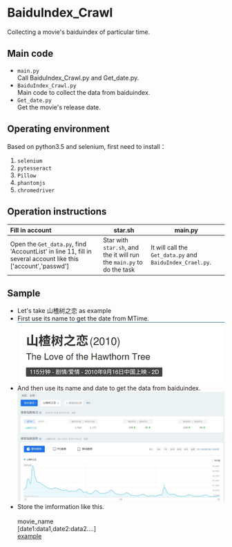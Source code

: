 # BaiduIndex_Crawl
Collecting a movie's baiduindex of particular time.
## Main code
* `main.py`<br>
    Call BaiduIndex_Crawl.py and Get_date.py.<br>
* `BaiduIndex_Crawl.py`<br>
    Main code to collect the data from baiduindex.<br>
* `Get_date.py`<br>
    Get the movie's release date.<br>
## Operating environment
Based on python3.5 and selenium, first need to install：<br>
1. `selenium`
2. `pytesseract`
3. `Pillow`
4. `phantomjs`
5. `chromedriver`
## Operation instructions
|Fill in account|star.sh|main.py|
|:--------------|-------|-------|
|Open the `Get_data.py`, find 'AccountList' in line 11, fill in several account like this ['account','passwd']|Star with `star.sh`, and the it will run the `main.py` to do the task|It will call the `Get_data.py` and `BaiduIndex_Crael.py`.| 
## Sample
* Let's take 山楂树之恋 as example<br>
* First use its name to get the date from MTime.<br>
![date](https://github.com/Czt1998/BaiduIndex_Crawl/blob/master/pic/date)
* And then use its name and date to get the data from baiduindex.<br>
![](https://github.com/Czt1998/BaiduIndex_Crawl/blob/master/pic/baidu.jpg)
* Store the imformation like this.<br><br>
movie_name <br>
[date1:data1,date2:data2....]<br>
[example](https://github.com/Czt1998/BaiduIndex_Crawl/blob/master/pic/4151110.txt)
